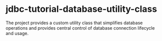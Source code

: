 # jdbc-tutorial-database-utility-class
The project provides a custom utility class that simplifies database operations and provides central control of database connection lifecycle and usage.
